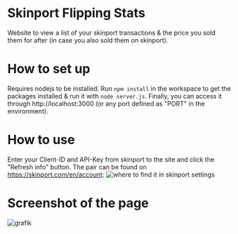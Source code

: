 # Skinport Flipping Stats
Website to view a list of your skinport transactions & the price you sold them for after (in case you also sold them on skinport).


# How to set up
Requires nodejs to be installed.
Run `npm install` in the workspace to get the packages installed & run it with `node server.js`.
Finally, you can access it through http://localhost:3000 (or any port defined as "PORT" in the environment).

# How to use
Enter your Client-ID and API-Key from skinport to the site and click the "Refresh info" button. 
The pair can be found on https://skinport.com/en/account:
![where to find it in skinport settings](https://github.com/user-attachments/assets/1a1b5761-b34e-47f8-8db3-64ca04471667)


# Screenshot of the page
![grafik](https://github.com/user-attachments/assets/91b83a7a-2ec4-4fdb-9921-2fc989de08ce)
